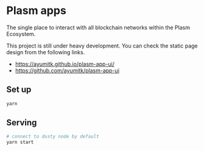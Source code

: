 # Plasm apps

The single place to interact with all blockchain networks within the Plasm Ecosystem.

This project is still under heavy development.
You can check the static page design from the following links.

- <https://ayumitk.github.io/plasm-app-ui/>
- <https://github.com/ayumitk/plasm-app-ui>

## Set up

```bash
yarn
```

## Serving

```bash
# connect to dusty node by default
yarn start
```
